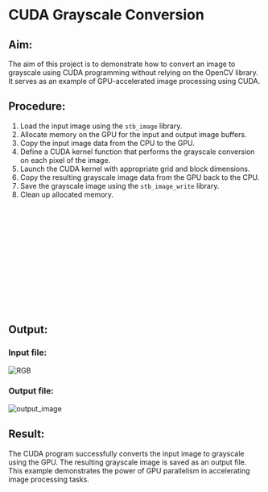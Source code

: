 # CUDA Grayscale Conversion

## Aim:
The aim of this project is to demonstrate how to convert an image to grayscale using CUDA programming without relying on the OpenCV library. It serves as an example of GPU-accelerated image processing using CUDA.

## Procedure:
1. Load the input image using the `stb_image` library.
2. Allocate memory on the GPU for the input and output image buffers.
3. Copy the input image data from the CPU to the GPU.
4. Define a CUDA kernel function that performs the grayscale conversion on each pixel of the image.
5. Launch the CUDA kernel with appropriate grid and block dimensions.
6. Copy the resulting grayscale image data from the GPU back to the CPU.
7. Save the grayscale image using the `stb_image_write` library.
8. Clean up allocated memory.

<br><br><br><br><br><br><br><br><br><br><br><br>
## Output:

### Input file:

![RGB](https://github.com/Marinto-Richee/RGB-to-Grayscale-using-CUDA-programming/assets/65499285/4dae3099-3090-4ff8-8a22-41f0603a38b3)

### Output file:

![output_image](https://github.com/Marinto-Richee/RGB-to-Grayscale-using-CUDA-programming/assets/65499285/94868e77-8530-4915-a5ea-fab0c24aec1e)


## Result:
The CUDA program successfully converts the input image to grayscale using the GPU. The resulting grayscale image is saved as an output file. This example demonstrates the power of GPU parallelism in accelerating image processing tasks.
